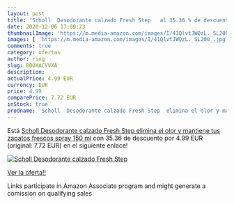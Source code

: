 ```yaml
---
layout: post
title: 'Scholl  Desodorante calzado Fresh Step   al 35.36 % de descuento'
date: 2020-12-06 17:09:23
thumbnailImage: 'https://m.media-amazon.com/images/I/41QlvtJWQzL._SL200_.jpg'
images: [ 'https://m.media-amazon.com/images/I/41QlvtJWQzL._SL200_.jpg' ]
comments: true
category: ofertas
author: ring
slug: B00XACVVXA
description:
actualPrice: 4.99 EUR
currency: EUR
price: 4.99
comparePrice: 7.72 EUR
inStock: true
prodname: 'Scholl  Desodorante calzado Fresh Step  elimina el olor y mantiene tus zapatos frescos  spray  150 ml'
---
```


Está [Scholl  Desodorante calzado Fresh Step  elimina el olor y mantiene tus zapatos frescos  spray  150 ml](https://www.amazon.es/dp/B00XACVVXA/?tag=tolees-21) con 35.36 de descuento por 4.99 EUR (original: 7.72 EUR) en el siguiente enlace!

[![Scholl  Desodorante calzado Fresh Step  ](https://m.media-amazon.com/images/I/41QlvtJWQzL._SL200_.jpg)](https://www.amazon.es/dp/B00XACVVXA/?tag=tolees-21)

[Ver la oferta!!](https://www.amazon.es/dp/B00XACVVXA/?tag=tolees-21)

Links participate in Amazon Associate program and might generate a comission on qualifying sales


